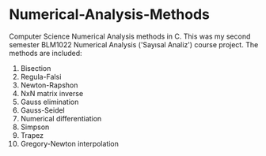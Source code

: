 # Numerical-Analysis-Methods
Computer Science Numerical Analysis methods in C. This was my second semester BLM1022 Numerical Analysis ('Sayısal Analiz') course project.
The methods are included:
1. Bisection
2. Regula-Falsi
3. Newton-Rapshon
4. NxN matrix inverse 
5. Gauss elimination
6. Gauss-Seidel
7. Numerical differentiation
8. Simpson
9. Trapez
10. Gregory-Newton interpolation 